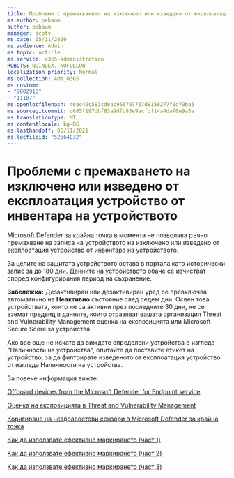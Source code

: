 ```yaml
---
title: Проблеми с премахването на изключено или изведено от експлоатация устройство от инвентара на устройството
ms.author: pebaum
author: pebaum
manager: scotv
ms.date: 05/11/2020
ms.audience: Admin
ms.topic: article
ms.service: o365-administration
ROBOTS: NOINDEX, NOFOLLOW
localization_priority: Normal
ms.collection: Adm_O365
ms.custom:
- "9002913"
- "11187"
ms.openlocfilehash: 46ac46c583cd0ac956797737d8150277f0d79ba5
ms.sourcegitcommit: c685f197dbf83a9dfd85e9acfdf14a4daf0e9a5a
ms.translationtype: MT
ms.contentlocale: bg-BG
ms.lasthandoff: 05/11/2021
ms.locfileid: "52564032"
---
```

# <a name="issues-with-removing-an-offboarded-or-decommissioned-device-from-the-device-inventory"></a>Проблеми с премахването на изключено или изведено от експлоатация устройство от инвентара на устройството

Microsoft Defender за крайна точка в момента не позволява ръчно премахване на записа на устройството на изключено или изведено от експлоатация устройство от инвентара на устройството.

За целите на защитата устройството остава в портала като исторически запис за до 180 дни. Данните на устройството обаче се изчистват според конфигурирания период на съхранение.

**Забележка:** Дезактивиран или дезактивиран уред се превключва автоматично на **Неактивно** състояние след седем дни. Освен това устройствата, които не са активни през последните 30 дни, не се вземат предвид в данните, които отразяват вашата организация Threat and Vulnerability Management оценка на експозицията или Microsoft Secure Score за устройства.
 
Ако все още не искате да виждате определени устройства в изгледа "Наличности на устройства", опитайте да поставите етикет на устройство, за да филтрирате изведеното от експлоатация устройство от изгледа Наличности на устройства.

За повече информация вижте:

[Offboard devices from the Microsoft Defender for Endpoint service](/microsoft-365/security/defender-endpoint/offboard-machines.md)

[Оценка на експозицията в Threat and Vulnerability Management](/microsoft-365/security/defender-endpoint/tvm-exposure-score.md)

[Коригиране на нездравостови сензори в Microsoft Defender за крайна точка](/microsoft-365/security/defender-endpoint/fix-unhealthy-sensors#inactive-devices.md)

[Как да използвате ефективно маркирането (част 1)](https://techcommunity.microsoft.com/t5/microsoft-defender-for-endpoint/how-to-use-tagging-effectively-part-1/ba-p/1964058)

[Как да използвате ефективно маркирането (част 2)](https://techcommunity.microsoft.com/t5/microsoft-defender-for-endpoint/how-to-use-tagging-effectively-part-2/ba-p/1962008)

[Как да използвате ефективно маркирането (част 3)](https://techcommunity.microsoft.com/t5/microsoft-defender-for-endpoint/how-to-use-tagging-effectively-part-3/ba-p/1964073)




